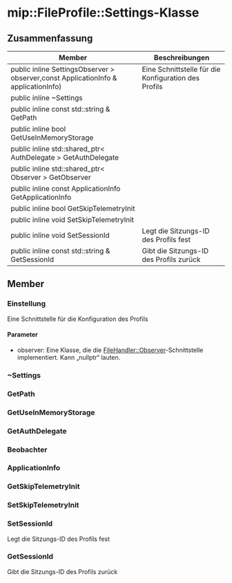 # <a name="class-mipfileprofilesettings"></a>mip::FileProfile::Settings-Klasse 
## <a name="summary"></a>Zusammenfassung
 Member                        | Beschreibungen                                
--------------------------------|---------------------------------------------
public inline  SettingsObserver > observer,const ApplicationInfo & applicationInfo) | Eine Schnittstelle für die Konfiguration des Profils
public inline  ~Settings | 
public inline const std::string & GetPath | 
public inline bool GetUseInMemoryStorage | 
public inline std::shared_ptr< AuthDelegate > GetAuthDelegate | 
public inline std::shared_ptr< Observer > GetObserver | 
public inline const ApplicationInfo GetApplicationInfo | 
public inline bool GetSkipTelemetryInit | 
public inline void SetSkipTelemetryInit | 
public inline void SetSessionId | Legt die Sitzungs-ID des Profils fest
public inline const std::string & GetSessionId | Gibt die Sitzungs-ID des Profils zurück
## <a name="members"></a>Member
### <a name="settings"></a>Einstellung
Eine Schnittstelle für die Konfiguration des Profils
#### <a name="parameters"></a>Parameter
* observer: Eine Klasse, die die [FileHandler::Observer](#classmip_1_1_file_handler_1_1_observer)-Schnittstelle implementiert. Kann „nullptr“ lauten.
### <a name="settings"></a>~Settings
### <a name="getpath"></a>GetPath
### <a name="getuseinmemorystorage"></a>GetUseInMemoryStorage
### <a name="getauthdelegate"></a>GetAuthDelegate
### <a name="observer"></a>Beobachter
### <a name="applicationinfo"></a>ApplicationInfo
### <a name="getskiptelemetryinit"></a>GetSkipTelemetryInit
### <a name="setskiptelemetryinit"></a>SetSkipTelemetryInit
### <a name="setsessionid"></a>SetSessionId
Legt die Sitzungs-ID des Profils fest
### <a name="getsessionid"></a>GetSessionId
Gibt die Sitzungs-ID des Profils zurück